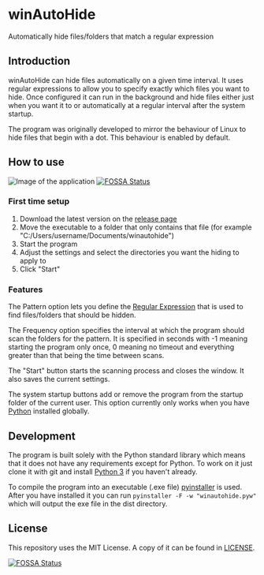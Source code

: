 # winAutoHide
Automatically hide files/folders that match a regular expression

## Introduction

winAutoHide can hide files automatically on a given time interval.
It uses regular expressions to allow you to specify exactly which files you want to hide.
Once configured it can run in the background and hide files either just when you want it to or automatically at a regular interval after the system startup.

The program was originally developed to mirror the behaviour of Linux to hide files that begin with a dot.
This behaviour is enabled by default.

## How to use
![Image of the application](https://image.ibb.co/fgyN1z/win_Auto_Hide.png)
[![FOSSA Status](https://app.fossa.com/api/projects/git%2Bgithub.com%2Fjarikmarwede%2FwinAutoHide.svg?type=shield)](https://app.fossa.com/projects/git%2Bgithub.com%2Fjarikmarwede%2FwinAutoHide?ref=badge_shield)

### First time setup
1. Download the latest version on the [release page](https://github.com/jarikmarwede/winAutoHide/releases)
2. Move the executable to a folder that only contains that file (for example "C:/Users/username/Documents/winautohide")
3. Start the program
4. Adjust the settings and select the directories you want the hiding to apply to
5. Click "Start"

### Features
The Pattern option lets you define the [Regular Expression](https://en.wikipedia.org/wiki/Regular_expression#Patterns) that is used to find files/folders that should be hidden.

The Frequency option specifies the interval at which the program should scan the folders for the pattern.
It is specified in seconds with -1 meaning starting the program only once, 0 meaning no timeout and everything greater than that being the time between scans.

The "Start" button starts the scanning process and closes the window.
It also saves the current settings.

The system startup buttons add or remove the program from the startup folder of the current user.
This option currently only works when you have [Python](https://www.python.org/downloads/) installed globally.

## Development
The program is built solely with the Python standard library which means that it does not have any requirements except for Python.
To work on it just clone it with git and install [Python 3](https://www.python.org/downloads/) if you haven't already.

To compile the program into an executable (.exe file) [pyinstaller](https://www.pyinstaller.org/) is used.
After you have installed it you can run `pyinstaller -F -w "winautohide.pyw"` which will output the exe file in the dist directory.

## License
This repository uses the MIT License. A copy of it can be found in [LICENSE](https://github.com/jarikmarwede/winAutoHide/blob/master/LICENSE).


[![FOSSA Status](https://app.fossa.com/api/projects/git%2Bgithub.com%2Fjarikmarwede%2FwinAutoHide.svg?type=large)](https://app.fossa.com/projects/git%2Bgithub.com%2Fjarikmarwede%2FwinAutoHide?ref=badge_large)